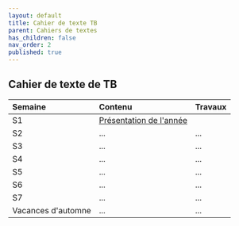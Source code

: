 ```yaml
---
layout: default
title: Cahier de texte TB
parent: Cahiers de textes
has_children: false
nav_order: 2
published: true
---
```

## Cahier de texte de TB

| Semaine            | Contenu                                                                               | Travaux |
| :------------------- | :-------------------------------------------------------------------------------------- | :-------- |
| S1                 | [Présentation de l'année](../../docs/Présentation) |         |
| S2                 | ...                                                                                   | ...     |
| S3                 | ...                                                                                   | ...     |
| S4                 | ...                                                                                   | ...     |
| S5                 | ...                                                                                   | ...     |
| S6                 | ...                                                                                   | ...     |
| S7                 | ...                                                                                   | ...     |
| Vacances d'automne | ...                                                                                   | ...     |
